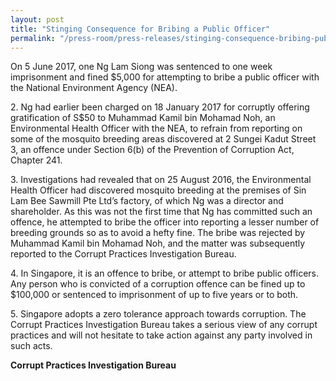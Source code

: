 ```yaml
---
layout: post
title: "Stinging Consequence for Bribing a Public Officer"
permalink: "/press-room/press-releases/stinging-consequence-bribing-public-officer"
---
```

On 5 June 2017, one Ng Lam Siong was sentenced to one week imprisonment and fined $5,000 for attempting to bribe a public officer with the National Environment Agency (NEA).

2\.          Ng had earlier been charged on 18 January 2017 for corruptly offering gratification of S$50 to Muhammad Kamil bin Mohamad Noh, an Environmental Health Officer with the NEA, to refrain from reporting on some of the mosquito breeding areas discovered at 2 Sungei Kadut Street 3, an offence under Section 6(b) of the Prevention of Corruption Act, Chapter 241.

3\.          Investigations had revealed that on 25 August 2016, the Environmental Health Officer had discovered mosquito breeding at the premises of Sin Lam Bee Sawmill Pte Ltd’s factory, of which Ng was a director and shareholder. As this was not the first time that Ng has committed such an offence, he attempted to bribe the officer into reporting a lesser number of breeding grounds so as to avoid a hefty fine. The bribe was rejected by Muhammad Kamil bin Mohamad Noh, and the matter was subsequently reported to the Corrupt Practices Investigation Bureau.

4\.          In Singapore, it is an offence to bribe, or attempt to bribe public officers. Any person who is convicted of a corruption offence can be fined up to $100,000 or sentenced to imprisonment of up to five years or to both.

5\.          Singapore adopts a zero tolerance approach towards corruption. The Corrupt Practices Investigation Bureau takes a serious view of any corrupt practices and will not hesitate to take action against any party involved in such acts.

**Corrupt Practices Investigation Bureau**
